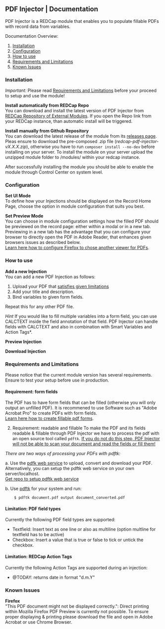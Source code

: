 ## PDF Injector | Documentation

PDF Injector is a REDCap module that enables you to populate fillable PDFs with record data from variables. 

Documentation Overview:

1. [Installation](#installation)
2. [Configuration](#configuration)
3. [How to use](#how-to-use)
4. [Requirements and Limitations](#requirements-and-limitations)
5. [Known Issues](#known-issues)


### Installation

*Important:* Please read [Requirements and Limitations](#requirements) before your proceed to setup and use the module!

**Install automatically from REDCap Repo**<br>
You can download and install the latest version of PDF Injector from [REDCap Repository of External Modules](https://redcap.vanderbilt.edu/consortium/modules/). If you open the Repo link from your REDCap instance, than automatic install will be triggered.

**Install manually from Github Repository**<br>
You can download the latest release of the module from its [releases page](https://github.com/tertek/redcap-pdf-injector/releases). Pleas ensure to download the pre-composed .zip file (*redcap-pdf-injector-vX.X.X.zip*), otherwise you have to run `composer install --no-dev` before installing on your server. To install the module on your server upload the unzipped module folder to /modules/ within your redcap instance.

After successfully installing the module you should be able to enable the module through Control Center on system level.

### Configuration

**Set UI Mode**<br>To define how your Injections should be displayed on the Record Home Page, choose the option in module configuration that suits you best.

**Set Preview Mode**<br>
You can choose in module configuration settings how the filled PDF should be previewed on the record page: either within a modal or in a new tab. Previewing in a new tab has the advantage that you can configure your browser to directly open the PDF in Adobe Reader, that enhances given browsers issues as described below. <br>[Learn here how to configure Firefox to chose another viewer for PDFs](https://support.mozilla.org/en-US/kb/view-pdf-files-firefox-or-choose-another-viewer).

### How to use

**Add a new Injection**<br>
You can add a new PDF Injection as follows:

1. Upload your PDF that [satisfies given limitations](#requirements-and-limitations)
2. Add your title and description.
3. Bind variables to given form fields.

Repeat this for any other PDF file.

*Hint* If you would like to fill multiple variables into a form field, you can use CALCTEXT inside the field annotation of that field. PDF Injector can handle fields with CALCTEXT and also in combination with Smart Variables and Action Tags*.

**Preview Injection**

**Download Injection**

### Requirements and Limitations
Please notice that the current module version has several requirements. Ensure to test your setup before use in production.

#### Requirement: form fields
The PDF has to have form fields that can be filled (otherwise you will only output an unfilled PDF). It is recommened to use Software such as "Adobe Acrobat Pro" to create PDFs with form fields. <br>[Learn here how to create fillable pdf forms](https://acrobat.adobe.com/us/en/acrobat/how-to/create-fillable-pdf-forms-creator.html).

2. Requirement: readable and fillable
To make the PDF and its fields readable & fillable through PDF Injector we have to process the pdf with an open source tool called `pdftk`.
<u>If you do not do this step, PDF Injector will not be able to scan your document and read the fields or fill them!</u>

*There are two ways of processing your PDFs with pdftk:*

a. Use the [pdfk web service](https://pdftk-web-service.herokuapp.com/) to upload, convert and download your PDF. Alternatively, you can setup the pdftk web service on your own server/localhost. <br>[Get repo to setup pdftk web service](https://github.com/tertek/pdftk-web-service)

b. Use [pdftk](https://www.pdflabs.com/tools/pdftk-server/) for your system and run:

```
    $ pdftk document.pdf output document_converted.pdf
```

#### Limitation: PDF field types
Currently the following PDF field types are supported:
- Textfield: Insert text as one line or also as multiline (option multline for textfield has to be active)
- Checkbox: Insert a value that is true or false to tick or untick the checkbox.

#### Limitation: REDCap Action Tags
Currently the following Action Tags are supported during an injection:
- @TODAY: returns date in format "d.m.Y"


### Known Issues

**Firefox**<br>
"This PDF document might not be displayed correctly.":  Direct printing within Mozilla Firefox PDF Preview is currently not possible. To ensure proper displaying &  printing please download the file and open in Adobe Acrobat or use Chrome Browser.